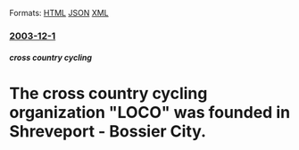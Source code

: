 
Formats: [HTML](/news/2003/12/1/the-cross-country-cycling-organization-loco-was-founded-in-shreveport-bossier-city.html)  [JSON](/news/2003/12/1/the-cross-country-cycling-organization-loco-was-founded-in-shreveport-bossier-city.json)  [XML](/news/2003/12/1/the-cross-country-cycling-organization-loco-was-founded-in-shreveport-bossier-city.xml)  

### [2003-12-1](/news/2003/12/1/index.md)

##### cross country cycling
#  The cross country cycling organization "LOCO" was founded in Shreveport - Bossier City.



